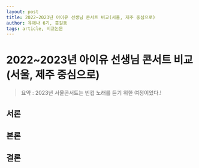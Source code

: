 ```yaml
---
layout: post
title: 2022~2023년 아이유 선생님 콘서트 비교(서울, 제주 중심으로)
author: 유애나 6기, 홍길동
tags: article, 비교논문
---
```


# 2022~2023년 아이유 선생님 콘서트 비교(서울, 제주 중심으로)

> 요약 : 2023년 서울콘서트는 빈컵 노래를 듣기 위한 여정이었다.!

## 서론

## 본론

## 결론